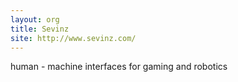 ```yaml
---
layout: org
title: Sevinz
site: http://www.sevinz.com/
---
```

human - machine interfaces for gaming and robotics
